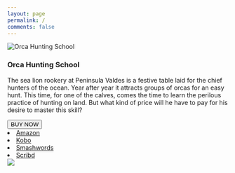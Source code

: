```yaml
---
layout: page
permalink: /
comments: false
---
```


<div class="container-fluid">
	<div class="row d-flex justify-content-center">
		<div class="col-md-4">
			<img src="{{ site.baseurl }}/assets/images/orcacover.png" alt="Orca Hunting School"/>
		</div>
		<div class="col-md-8">
			<h3 class="text-left">Orca Hunting School</h3>
			<p>
The sea lion rookery at Peninsula Valdes is a festive table laid for the chief hunters of the ocean. Year after year it attracts groups of orcas for an easy hunt. This time, for one of the calves, comes the time to learn the perilous practice of hunting on land. But what kind of price will he have to pay for his desire to master this skill?
			</p>
			<div class="row">
				<div class="col-md-6">
					<div class="btn-group dropright">
  					<button class="btn btn-secondary btn-lg dropdown-toggle" type="button" data-toggle="dropdown" aria-haspopup="true" aria-expanded="false">BUY NOW</button>
  <div class="dropdown-menu">
	  <li class="nav-item">
	  <a href="https://www.amazon.com/dp/B01MDU6A44/" rel="nofollow" target="_blank">Amazon</a>
	  </li>
	<li class="nav-item">
	  <a href="https://store.kobobooks.com/en-us/ebook/orca-hunting-school" rel="nofollow" target="_blank">Kobo</a>
	</li>
	<li class="nav-item">
	  <a href="https://www.smashwords.com/books/view/678230" rel="nofollow" target="_blank">Smashwords</a>
	</li>
	<li class="nav-item">
	  <a href="https://www.scribd.com/book/330029998/Orca-Hunting-School" rel="nofollow" target="_blank">Scribd</a>
	  </li>
  </div>
</div>
<a href="https://www.goodreads.com/book/show/32859840-orca-hunting-school" target="_blank"><img class="btn" src="http://orsondewitt.com/goodreads2.png"> </a>
				</div>
				<div class="col-md-6">
				</div>
			</div>
		</div>
	</div>
</div>
